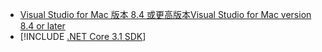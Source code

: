 * [<span data-ttu-id="dfc00-101">Visual Studio for Mac 版本 8.4 或更高版本</span><span class="sxs-lookup"><span data-stu-id="dfc00-101">Visual Studio for Mac version 8.4 or later</span></span>](https://visualstudio.microsoft.com/vs/mac/)
* [!INCLUDE [.NET Core 3.1 SDK](~/includes/3.1-SDK.md)]

